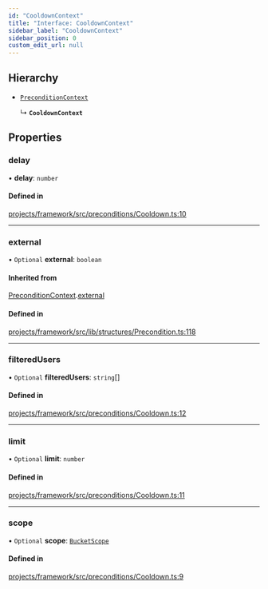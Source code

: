 ```yaml
---
id: "CooldownContext"
title: "Interface: CooldownContext"
sidebar_label: "CooldownContext"
sidebar_position: 0
custom_edit_url: null
---
```


## Hierarchy

- [`PreconditionContext`](PreconditionContext)

  ↳ **`CooldownContext`**

## Properties

### delay

• **delay**: `number`

#### Defined in

[projects/framework/src/preconditions/Cooldown.ts:10](https://github.com/sapphiredev/framework/blob/5a4898f6/src/preconditions/Cooldown.ts#L10)

___

### external

• `Optional` **external**: `boolean`

#### Inherited from

[PreconditionContext](PreconditionContext).[external](PreconditionContext#external)

#### Defined in

[projects/framework/src/lib/structures/Precondition.ts:118](https://github.com/sapphiredev/framework/blob/5a4898f6/src/lib/structures/Precondition.ts#L118)

___

### filteredUsers

• `Optional` **filteredUsers**: `string`[]

#### Defined in

[projects/framework/src/preconditions/Cooldown.ts:12](https://github.com/sapphiredev/framework/blob/5a4898f6/src/preconditions/Cooldown.ts#L12)

___

### limit

• `Optional` **limit**: `number`

#### Defined in

[projects/framework/src/preconditions/Cooldown.ts:11](https://github.com/sapphiredev/framework/blob/5a4898f6/src/preconditions/Cooldown.ts#L11)

___

### scope

• `Optional` **scope**: [`BucketScope`](../enums/BucketScope)

#### Defined in

[projects/framework/src/preconditions/Cooldown.ts:9](https://github.com/sapphiredev/framework/blob/5a4898f6/src/preconditions/Cooldown.ts#L9)

